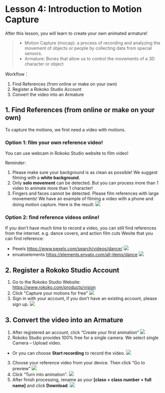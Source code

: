 # Lesson 4: Introduction to Motion Capture
After this lesson, you will learn to create your own animated armature!
> - Motion Capture (mocap): a process of recording and analyzing the movement of objects or people by collecting data from special sensors. 
> - Armature: Bones that allow us to control the movements of a 3D character or object

Workflow：
1.	Find References (from online or make on your own)
2.	Register a Rokoko Studio Account
3.	Convert the video into an Armature

## 1. Find References (from online or make on your own)
To capture the motions, we first need a video with motions.

### Option 1: film your own reference video!

You can use webcam in Rokoko Studio website to film video!

Reminder: 
1.	Please make sure your background is as clean as possible! We suggest filming with a **white background**.
2.	Only **solo movement** can be detected. But you can process more than 1 video to animate more than 1 character!
3.	Fingers and faces cannot be detected. Please film references with large movements! We have an example of filming a video with a phone and doing motion capture. Here is the result:
![](\Lesson4\Steve.gif)
### Option 2: find reference videos online!
If you don't have much time to record a video, you can still find references from the internet.
e.g. dance covers, and action film cuts
Wesite that you can find reference: 
- Pexels https://www.pexels.com/search/videos/dance/
![](/Lesson4/lesson4-1.png)
- envatoelements https://elements.envato.com/all-items/dance
![](/Lesson4/lesson4-2.png)

## 2. Register a Rokoko Studio Account
1. Go to the Rokoko Studio Website: https://www.rokoko.com/products/vision
2. Click "Capture your motions for free"
![](/Lesson4/lesson4-3.png)
3. Sign in with your account, if you don’t have an existing account, please sign up.
![](/Lesson4/lesson4-4.png)
## 3. Convert the video into an Armature
1. After registered an account, click “Create your first animation”
![](/Lesson4/lesson4-5.png)
2. Rokoko Studio provides 100% free for a single camera. We select single Camera – Upload video.
- Or you can choose **Start recording** to record the video.
![](/Lesson4/lesson4-6.png)
3. Choose your reference video from your device. Then click “Go to preview”
![](/png/Lesson4/lesson4-7.png)
4. Click “Turn into animation".
![](/Lesson4/lesson4-8.png)
5. After finish processing, rename as your **[class + class number + full name]** and click **Download**. 
![](/Lesson4/lesson4-9.png)